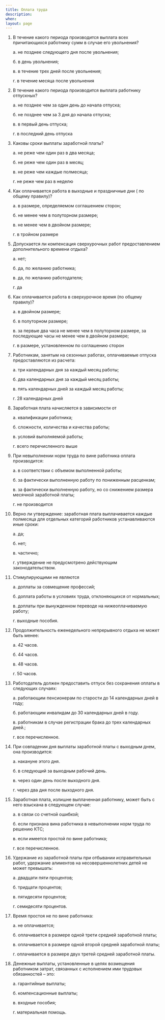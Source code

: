 ```yaml
---
title: Оплата труда
description:
when:
layout: page
---
```


1. В течение какого периода производится выплата всех причитающихся работнику сумм в случае его увольнения?

   а. не позднее следующего дня после увольнения;

   б. в день увольнения;

   в. в течение трех дней после увольнения;

   г. в течение месяца после увольнения

2. В течение какого периода производится выплата работнику отпускных?

   а. не позднее чем за один день до начала отпуска;

   б. не позднее чем за 3 дня до начала отпуска;

   в. в первый день отпуска;

   г. в последний день отпуска

3. Каковы сроки выплаты заработной платы?

   а. не реже чем один раз в два месяца;

   б. не реже чем один раз в месяц;

   в. не реже чем каждые полмесяца;

   г. не реже чем раз в неделю

4. Как оплачивается работа в выходные и праздничные дни ( по общему правилу)?

   а. в размере, определяемом соглашением сторон;

   б. не менее чем в полуторном размере;

   в. не менее чем в двойном размере;

   г. в тройном размере

5. Допускается ли компенсация сверхурочных работ предоставлением дополнительного времени отдыха?

   а. нет;

   б. да, по желанию работника;

   в. да, по желанию работодателя;

   г. да

6. Как оплачивается работа в сверхурочное время (по общему правилу)?

   а. в двойном размере;

   б. в полуторном размере;

   в. за первые два часа не менее чем в полуторном размере, за последующие часы не менее чем в двойном размере;

   г. в размере, установленном по соглашению сторон

7. Работникам, занятым на сезонных работах, оплачиваемые отпуска предоставляются из расчета:

   а. три календарных дня за каждый месяц работы;

   б. два календарных дня за каждый месяц работы;

   в. пять календарных дней за каждый месяц работы;

   г. 28 календарных дней

8. Заработная плата начисляется в зависимости от

   а. квалификации работника;

   б. сложности, количества и качества работы;

   в. условий выполняемой работы;

   г. всего перечисленного выше

9. При невыполнении норм труда по вине работника оплата производится:

   а. в соответствии с объемом выполненной работы;

   б. за фактически выполненную работу по пониженным расценкам;

   в. за фактически выполненную работу, но со снижением размера месячной заработной платы;

   г. не производится

10. Верно ли утверждение: заработная плата выплачивается каждые полмесяца для отдельных категорий работников устанавливаются иные сроки:

    а. да;

    б. нет;

    в. частично;

    г. утверждение не предусмотрено действующим законодательством.

11. Стимулирующими не являются

    а. доплаты за совмещение профессий;

    б. доплата работы в условиях труда, отклоняющихся от нормальных;

    в. доплаты при вынужденном переводе на нижеоплачиваемую работу;

    г. выходные пособия.

12. Продолжительность еженедельного непрерывного отдыха не может быть менее:

    а. 42 часов.

    б. 44 часов.

    в. 48 часов.

    г. 50 часов.

13. Работодатель должен предоставить отпуск без сохранения оплаты в следующих случаях:

    а. работающим пенсионерам по старости до 14 календарных дней в году;

    б. работающим инвалидам до 30 календарных дней в году.

    в. работникам в случае регистрации брака до трех календарных дней.;

    г. все перечисленное.

14. При совпадении дня выплаты заработной платы с выходным днем, она производится:

    а. накануне этого дня.

    б. в следующий за выходным рабочий день.

    в. через один день после выходного дня.

    г. через два дня после выходного дня.

15. Заработная плата, излишне выплаченная работнику, может быть с него взыскана в следующем случае:

    а. в связи со счетной ошибкой;

    б. если признана вина работника в невыполнении норм труда по решению КТС;

    в. если имеется простой по вине работника;

    г. все перечисленное.

16. Удержание из заработной платы при отбывании исправительных работ, удержание алиментов на несовершеннолетних детей не может превышать:

    а. двадцати пяти процентов;

    б. тридцати процентов;

    в. пятидесяти процентов;

    г. семидесяти процентов.

17. Время простоя не по вине работника:

    а. не оплачивается;

    б. оплачивается в размере одной трети средней заработной платы;

    в. оплачивается в размере одной второй средней заработной платы;

    г. оплачивается в размере двух третей средней заработной платы.

18. Денежные выплаты, установленные в целях возмещения работником затрат, связанных с исполнением ими трудовых обязанностей – это:

    а. гарантийные выплаты;
    
    б. компенсационные выплаты;

    в. входные пособия;

    г. материальная помощь.
